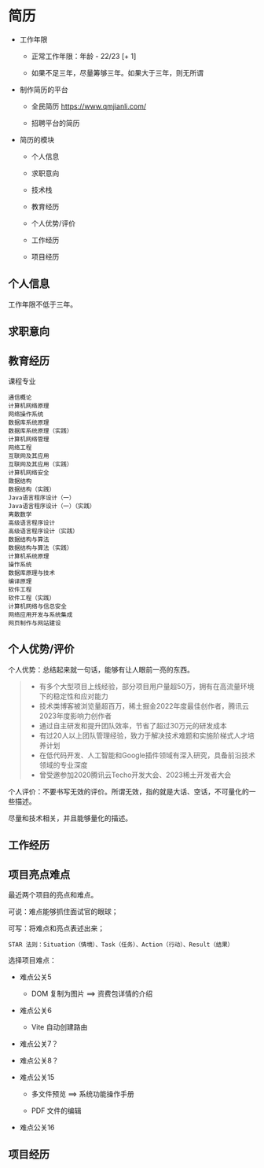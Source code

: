 # 简历

- 工作年限

    - 正常工作年限：年龄 - 22/23 [+ 1]

    - 如果不足三年，尽量筹够三年。如果大于三年，则无所谓
    
- 制作简历的平台

    - 全民简历 https://www.qmjianli.com/

    - 招聘平台的简历

- 简历的模块

    - 个人信息

    - 求职意向

    - 技术栈

    - 教育经历

    - 个人优势/评价

    - 工作经历

    - 项目经历

## 个人信息

工作年限不低于三年。

## 求职意向

## 教育经历

课程专业

```
通信概论
计算机网络原理
网络操作系统
数据库系统原理
数据库系统原理（实践）
计算机网络管理
网络工程
互联网及其应用
互联网及其应用（实践）
计算机网络安全
敪据结构
数据结构（实践）
Java语言程序设计（一）
Java语言程序设计（一）（实践）
离散数学
高级语言程序设计
高级语言程序设计（实践）
数据结构与算法
数据结构与算法（实践）
计算机系统原理
操怍系统
数据库原理与技术
编译原理
软件工程
软件工程（实践）
计算机网络与信总安全
网络应用开发与系统集成
网页制作与网站建设
```

## 个人优势/评价

个人优势：总结起来就一句话，能够有让人眼前一亮的东西。

> - 有多个大型项目上线经验，部分项目用户量超50万，拥有在高流量环境下的稳定性和应对能力
> - 技术类博客被浏览量超百万，稀土掘金2022年度最佳创作者，腾讯云2023年度影响力创作者
> - 通过自主研发和提升团队效率，节省了超过30万元的研发成本
> - 有过20人以上团队管理经验，致力于解决技术难题和实施阶梯式人才培养计划
> - 在低代码开发、人工智能和Google插件领域有深入研究，具备前沿技术领域的专业深度
> - 曾受邀参加2020腾讯云Techo开发大会、2023稀土开发者大会

个人评价：不要书写无效的评价。所谓无效，指的就是大话、空话，不可量化的一些描述。

尽量和技术相关，并且能够量化的描述。

## 工作经历

## 项目亮点难点

最近两个项目的亮点和难点。

可说：难点能够抓住面试官的眼球；

可写：将难点和亮点表述出来；

    STAR 法则：Situation（情境）、Task（任务）、Action（行动）、Result（结果）

选择项目难点：

- 难点公关5

    - DOM 复制为图片 ==> 资费包详情的介绍

- 难点公关6

    - Vite 自动创建路由

- 难点公关7？

- 难点公关8？

- 难点公关15

    - 多文件预览 ==> 系统功能操作手册

    - PDF 文件的编辑

- 难点公关16

## 项目经历

